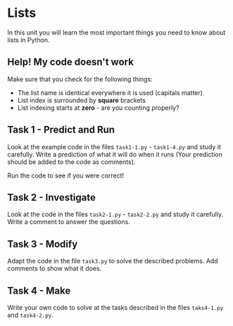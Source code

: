 # Lists  
In this unit you will learn the most important things you need to know about lists in Python. 

## Help! My code doesn't work
Make sure that you check for the following things:
- The list name is identical everywhere it is used (capitals matter)
- List index is surrounded by **square** brackets
- List indexing starts at **zero** - are you counting properly?


## Task 1 - Predict and Run
Look at the example code in the files ```task1-1.py``` - ```task1-4.py``` and study it carefully.  Write a prediction of what it will do when it runs (Your prediction should be added to the code as comments). 

Run the code to see if you were correct!

## Task 2 - Investigate
Look at the code in the files ```task2-1.py``` - ```task2-2.py``` and study it carefully. Write a comment to answer the questions.


## Task 3 - Modify
Adapt the code in the file ```task3.py``` to solve the described problems. Add comments to show what it does.

## Task 4 - Make
Write your own code to solve at the tasks described in the files ```taks4-1.py``` and ```task4-2.py```. 
  